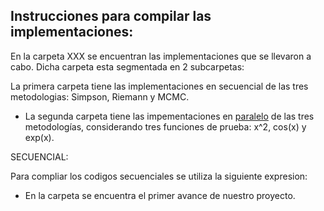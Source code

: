 ## Instrucciones para compilar las implementaciones:

En la carpeta XXX se encuentran las implementaciones que se llevaron a cabo. Dicha carpeta esta segmentada en 2 subcarpetas:

La primera carpeta tiene las implementaciones en secuencial de las tres metodologias: Simpson, Riemann y MCMC.

- La segunda carpeta tiene las impementaciones en [paralelo](../implementaciones/paralelo) de las tres metodologías, considerando tres funciones de prueba: x^2, cos(x) y exp(x).


SECUENCIAL:

Para compliar los codigos secuenciales se utiliza la siguiente expresion:

- En la carpeta  se encuentra el primer avance de nuestro proyecto.
